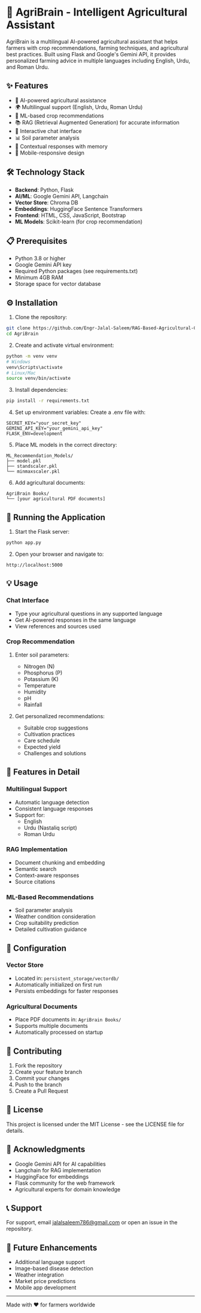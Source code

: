 # 🌱 AgriBrain - Intelligent Agricultural Assistant

AgriBrain is a multilingual AI-powered agricultural assistant that helps farmers with crop recommendations, farming techniques, and agricultural best practices. Built using Flask and Google's Gemini API, it provides personalized farming advice in multiple languages including English, Urdu, and Roman Urdu.

## ✨ Features

- 🤖 AI-powered agricultural assistance
- 🌍 Multilingual support (English, Urdu, Roman Urdu)
- 🎯 ML-based crop recommendations
- 📚 RAG (Retrieval Augmented Generation) for accurate information
- 💬 Interactive chat interface
- 📊 Soil parameter analysis
- 🔄 Contextual responses with memory
- 📱 Mobile-responsive design

## 🛠️ Technology Stack

- **Backend**: Python, Flask
- **AI/ML**: Google Gemini API, Langchain
- **Vector Store**: Chroma DB
- **Embeddings**: HuggingFace Sentence Transformers
- **Frontend**: HTML, CSS, JavaScript, Bootstrap
- **ML Models**: Scikit-learn (for crop recommendation)

## 📋 Prerequisites

- Python 3.8 or higher
- Google Gemini API key
- Required Python packages (see requirements.txt)
- Minimum 4GB RAM
- Storage space for vector database

## ⚙️ Installation

1. Clone the repository:
```bash
git clone https://github.com/Engr-Jalal-Saleem/RAG-Based-Agricultural-Chatbot-Flask-App-Using-Gemini-API
cd AgriBrain
```

2. Create and activate virtual environment:
```bash
python -m venv venv
# Windows
venv\Scripts\activate
# Linux/Mac
source venv/bin/activate
```

3. Install dependencies:
```bash
pip install -r requirements.txt
```

4. Set up environment variables:
Create a .env file with:
```env
SECRET_KEY="your_secret_key"
GEMINI_API_KEY="your_gemini_api_key"
FLASK_ENV=development
```

5. Place ML models in the correct directory:
```
ML_Recommendation_Models/
├── model.pkl
├── standscaler.pkl
└── minmaxscaler.pkl
```

6. Add agricultural documents:
```
AgriBrain Books/
└── [your agricultural PDF documents]
```

## 🚀 Running the Application

1. Start the Flask server:
```bash
python app.py
```

2. Open your browser and navigate to:
```
http://localhost:5000
```

## 💡 Usage

### Chat Interface
- Type your agricultural questions in any supported language
- Get AI-powered responses in the same language
- View references and sources used

### Crop Recommendation
1. Enter soil parameters:
   - Nitrogen (N)
   - Phosphorus (P)
   - Potassium (K)
   - Temperature
   - Humidity
   - pH
   - Rainfall

2. Get personalized recommendations:
   - Suitable crop suggestions
   - Cultivation practices
   - Care schedule
   - Expected yield
   - Challenges and solutions

## 🌟 Features in Detail

### Multilingual Support
- Automatic language detection
- Consistent language responses
- Support for:
  - English
  - Urdu (Nastaliq script)
  - Roman Urdu

### RAG Implementation
- Document chunking and embedding
- Semantic search
- Context-aware responses
- Source citations

### ML-Based Recommendations
- Soil parameter analysis
- Weather condition consideration
- Crop suitability prediction
- Detailed cultivation guidance

## 🔧 Configuration

### Vector Store
- Located in: `persistent_storage/vectordb/`
- Automatically initialized on first run
- Persists embeddings for faster responses

### Agricultural Documents
- Place PDF documents in: `AgriBrain Books/`
- Supports multiple documents
- Automatically processed on startup

## 🤝 Contributing

1. Fork the repository
2. Create your feature branch
3. Commit your changes
4. Push to the branch
5. Create a Pull Request

## 📝 License

This project is licensed under the MIT License - see the LICENSE file for details.

## 🙏 Acknowledgments

- Google Gemini API for AI capabilities
- Langchain for RAG implementation
- HuggingFace for embeddings
- Flask community for the web framework
- Agricultural experts for domain knowledge

## 📞 Support

For support, email jalalsaleem786@gmail.com or open an issue in the repository.

## 🔮 Future Enhancements

- Additional language support
- Image-based disease detection
- Weather integration
- Market price predictions
- Mobile app development

---
Made with ❤️ for farmers worldwide 
